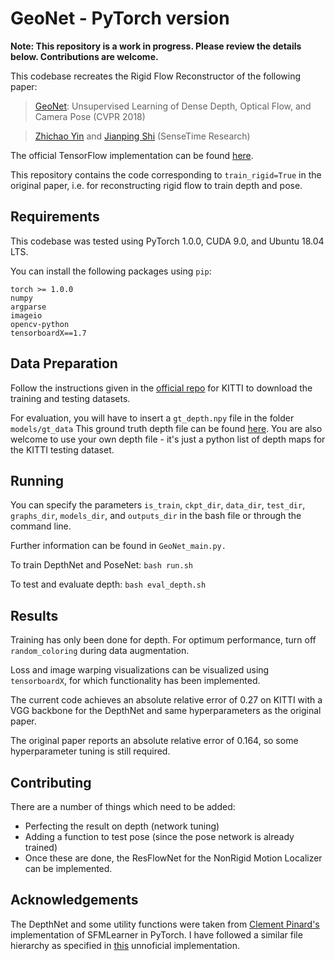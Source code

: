 # GeoNet - PyTorch version

**Note: This repository is a work in progress. Please review the details below. Contributions are welcome.**

This codebase recreates the Rigid Flow Reconstructor of the following paper:

> [GeoNet](https://arxiv.org/pdf/1803.02276.pdf): Unsupervised Learning of Dense Depth, Optical Flow, and Camera Pose (CVPR 2018)

> [Zhichao Yin](http://zhichaoyin.me/) and [Jianping Shi](http://shijianping.me/) (SenseTime Research)

The official TensorFlow implementation can be found [here](https://github.com/yzcjtr/GeoNet).

This repository contains the code corresponding to `train_rigid=True` in the original paper, i.e. for reconstructing rigid flow to train depth and pose.

## Requirements
This codebase was tested using PyTorch 1.0.0, CUDA 9.0, and Ubuntu 18.04 LTS.

You can install the following packages using `pip`:

```
torch >= 1.0.0
numpy
argparse
imageio
opencv-python
tensorboardX==1.7
```

## Data Preparation
Follow the instructions given in the [official repo](https://github.com/yzcjtr/GeoNet) for KITTI to download the training and testing datasets. 

For evaluation, you will have to insert a `gt_depth.npy` file in the folder `models/gt_data`
This ground truth depth file can be found [here](https://drive.google.com/open?id=1E9j6guYY2S_HXmUhkqw95IEmdevXyBqM). You are also welcome to use your own depth file - it's just a python list of depth maps for the KITTI testing dataset.

## Running

You can specify the parameters `is_train`, `ckpt_dir`, `data_dir`, `test_dir`, `graphs_dir`, `models_dir`, and `outputs_dir` in the bash file or through the command line.

Further information can be found in `GeoNet_main.py.`

To train DepthNet and PoseNet: `bash run.sh`

To test and evaluate depth: `bash eval_depth.sh`

## Results

Training has only been done for depth. For optimum performance, turn off `random_coloring` during data augmentation.

Loss and image warping visualizations can be visualized using `tensorboardX`, for which functionality has been implemented.

The current code achieves an absolute relative error of 0.27 on KITTI with a VGG backbone for the DepthNet and same hyperparameters as the original paper.

The original paper reports an absolute relative error of 0.164, so some hyperparameter tuning is still required.

## Contributing

There are a number of things which need to be added:

* Perfecting the result on depth (network tuning)
* Adding a function to test pose (since the pose network is already trained)
* Once these are done, the ResFlowNet for the NonRigid Motion Localizer can be implemented.

## Acknowledgements

The DepthNet and some utility functions were taken from [Clement Pinard's](https://github.com/ClementPinard/SfmLearner-Pytorch) implementation of SFMLearner in PyTorch. I have followed a similar file hierarchy as specified in [this](https://github.com/yijie0710/GeoNet_pytorch) unnoficial implementation.
